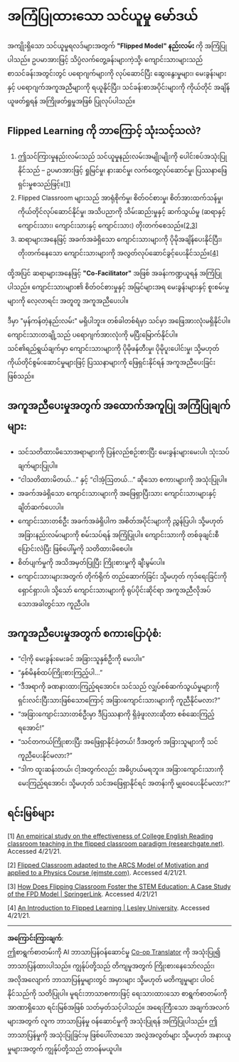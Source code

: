 <!--
CO_OP_TRANSLATOR_METADATA:
{
  "original_hash": "012bbd19f13171be32ac9ba21d4186c2",
  "translation_date": "2025-08-28T15:37:08+00:00",
  "source_file": "recommended-learning-model.md",
  "language_code": "my"
}
-->
# အကြံပြုထားသော သင်ယူမှု မော်ဒယ်

အကျိုးရှိသော သင်ယူမှုရလဒ်များအတွက် **"Flipped Model" နည်းလမ်း** ကို အကြံပြုပါသည်။ ဥပမာအားဖြင့် သိပ္ပံလက်တွေ့ခန်းများကဲ့သို့၊ ကျောင်းသားများသည် စာသင်ခန်းအတွင်းတွင် ပရောဂျက်များကို လုပ်ဆောင်ပြီး ဆွေးနွေးမှုများ၊ မေးခွန်းများနှင့် ပရောဂျက်အကူအညီများကို ရယူနိုင်ပြီး၊ သင်ခန်းစာအပိုင်းများကို ကိုယ်တိုင် အချိန်ယူဖတ်ရှုရန် အကြိုဖတ်ရှုမှုအဖြစ် ပြုလုပ်ပါသည်။

## Flipped Learning ကို ဘာကြောင့် သုံးသင့်သလဲ?

1. ဤသင်ကြားမှုနည်းလမ်းသည် သင်ယူမှုနည်းလမ်းအမျိုးမျိုးကို ပေါင်းစပ်အသုံးပြုနိုင်သည် – ဥပမာအားဖြင့် ရှုမြင်မှု၊ နားဆင်မှု၊ လက်တွေ့လုပ်ဆောင်မှု၊ ပြဿနာဖြေရှင်းမှုစသည်ဖြင့်။[[1]](../..)
2. Flipped Classroom များသည် အာရုံစိုက်မှု၊ စိတ်ဝင်စားမှု၊ စိတ်အားထက်သန်မှု၊ ကိုယ်တိုင်လုပ်ဆောင်နိုင်မှု၊ အသိပညာကို သိမ်းဆည်းမှုနှင့် ဆက်သွယ်မှု (ဆရာနှင့် ကျောင်းသား၊ ကျောင်းသားနှင့် ကျောင်းသား) တိုးတက်စေသည်။[[2,3]](../..)
3. ဆရာများအနေဖြင့် အခက်အခဲရှိသော ကျောင်းသားများကို ပိုမိုအချိန်ပေးနိုင်ပြီး၊ တိုးတက်နေသော ကျောင်းသားများကို အလွတ်လုပ်ဆောင်ခွင့်ပေးနိုင်သည်။[[4]](../..)

ထို့အပြင် ဆရာများအနေဖြင့် **"Co-Facilitator"** အဖြစ် အခန်းကဏ္ဍယူရန် အကြံပြုပါသည်။ ကျောင်းသားများ၏ စိတ်ဝင်စားမှုနှင့် အမြင်များအရ မေးခွန်းများနှင့် စူးစမ်းမှုများကို လေ့လာရင်း အတူတူ အကူအညီပေးပါ။

ဒီမှာ "မှန်ကန်တဲ့နည်းလမ်း" မရှိပါဘူး။ တစ်ခါတစ်ရံမှာ သင်မှာ အဖြေအားလုံးမရှိနိုင်ပါ။ ကျောင်းသားတချို့သည် ပရောဂျက်အားလုံးကို မပြီးမြောက်နိုင်ပါ။ သင်၏ရည်ရွယ်ချက်မှာ ကျောင်းသားများကို ပိုမိုဖန်တီးမှု၊ ပိုမိုပူးပေါင်းမှု၊ သို့မဟုတ် ကိုယ်တိုင်စွမ်းဆောင်မှုများဖြင့် ပြဿနာများကို ဖြေရှင်းနိုင်ရန် အကူအညီပေးခြင်းဖြစ်သည်။

## အကူအညီပေးမှုအတွက် အထောက်အကူပြု အကြံပြုချက်များ:

* သင်သတိထားမိသောအရာများကို ပြန်လည်စဉ်းစားပြီး မေးခွန်းများမေးပါ၊ သုံးသပ်ချက်များပြုပါ။
* “ငါသတိထားမိတယ်…” နှင့် “ငါအံ့ဩတယ်…” ဆိုသော စကားများကို အသုံးပြုပါ။
* အခက်အခဲရှိသော ကျောင်းသားများကို အဖြေရှာပြီးသား ကျောင်းသားများနှင့် ချိတ်ဆက်ပေးပါ။
* ကျောင်းသားတစ်ဦး အခက်အခဲရှိပါက အစိတ်အပိုင်းများကို ညွှန်ပြပါ၊ သို့မဟုတ် အခြားနည်းလမ်းများကို စမ်းသပ်ရန် အကြံပြုပါ။ ကျောင်းသားကို တစ်ခုချင်းစီ ပြောင်းလဲပြီး ဖြစ်ပေါ်မှုကို သတိထားမိစေပါ။
* စိတ်ပျက်မှုကို အသိအမှတ်ပြုပြီး ကြိုးစားမှုကို ချီးမွမ်းပါ။
* ကျောင်းသားများအတွက် တိုက်ရိုက် တည်ဆောက်ခြင်း သို့မဟုတ် ကုဒ်ရေးခြင်းကို ရှောင်ရှားပါ၊ သို့သော် ကျောင်းသားများကို ရုပ်ပိုင်းဆိုင်ရာ အကူအညီလိုအပ်သောအခါတွင်သာ ကူညီပါ။

## အကူအညီပေးမှုအတွက် စကားပြောပုံစံ:

* “ငါ့ကို မေးခွန်းမေးခင် အခြားသူနှစ်ဦးကို မေးပါ။”
* “နှစ်မိနစ်ထပ်ကြိုးစားကြည့်ပါ…”
* “ဒီအရာကို ခဏနားထားကြည့်ရအောင်။ သင်သည် လျှပ်စစ်ဆက်သွယ်မှုများကို ရှင်းလင်းပြီးသားဖြစ်သောကြောင့် အခြားကျောင်းသားများကို ကူညီနိုင်မလား?”
* “အခြားကျောင်းသားတစ်ဦးမှာ ဒီပြဿနာကို ရှိခဲ့ဖူးလားဆိုတာ စစ်ဆေးကြည့်ရအောင်!”
* “သင်တကယ်ကြိုးစားပြီး အဖြေရှာနိုင်ခဲ့တယ်! ဒီအတွက် အခြားသူများကို သင်ကူညီပေးနိုင်မလား?”
* “ဒါက ထူးဆန်းတယ်၊ ငါ့အတွက်လည်း အဓိပ္ပာယ်မရဘူး။ အခြားကျောင်းသားကို မေးကြည့်ရအောင်၊ သို့မဟုတ် သင်အဖြေရှာနိုင်ရင် အတန်းကို မျှဝေပေးနိုင်မလား?”

## ရင်းမြစ်များ

[1] [An empirical study on the effectiveness of College English Reading classroom teaching in the flipped classroom paradigm (researchgate.net)](https://www.researchgate.net/publication/322264495_An_empirical_study_on_the_effectiveness_of_College_English_Reading_classroom_teaching_in_the_flipped_classroom_paradigm). Accessed 4/21/21.

[2] [Flipped Classroom adapted to the ARCS Model of Motivation and applied to a Physics Course (ejmste.com)](https://www.ejmste.com/article/flipped-classroom-adapted-to-the-arcs-model-of-motivation-and-applied-to-a-physics-course-4562). Accessed 4/21/21.

[3] [How Does Flipping Classroom Foster the STEM Education: A Case Study of the FPD Model | SpringerLink](https://link.springer.com/article/10.1007/s10758-020-09443-9). Accessed 4/21/21

[4] [An Introduction to Flipped Learning | Lesley University](https://lesley.edu/article/an-introduction-to-flipped-learning#:~:text=An%20Introduction%20to%20Flipped%20Learning.%20Flipped%20learning%20is,advancements%20in%20the%20modern%20classroom%20is%20flipped%20learning.). Accessed 4/21/21.

---

**အကြောင်းကြားချက်**:  
ဤစာရွက်စာတမ်းကို AI ဘာသာပြန်ဝန်ဆောင်မှု [Co-op Translator](https://github.com/Azure/co-op-translator) ကို အသုံးပြု၍ ဘာသာပြန်ထားပါသည်။ ကျွန်ုပ်တို့သည် တိကျမှုအတွက် ကြိုးစားနေသော်လည်း၊ အလိုအလျောက် ဘာသာပြန်မှုများတွင် အမှားများ သို့မဟုတ် မတိကျမှုများ ပါဝင်နိုင်သည်ကို သတိပြုပါ။ မူရင်းဘာသာစကားဖြင့် ရေးသားထားသော စာရွက်စာတမ်းကို အာဏာရှိသော ရင်းမြစ်အဖြစ် သတ်မှတ်သင့်ပါသည်။ အရေးကြီးသော အချက်အလက်များအတွက် လူက ဘာသာပြန်မှု ဝန်ဆောင်မှုကို အသုံးပြုရန် အကြံပြုပါသည်။ ဤဘာသာပြန်မှုကို အသုံးပြုခြင်းမှ ဖြစ်ပေါ်လာသော အလွဲအလွတ်များ သို့မဟုတ် အနားယူမှုများအတွက် ကျွန်ုပ်တို့သည် တာဝန်မယူပါ။